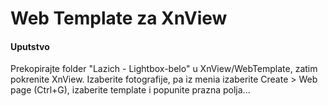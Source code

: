 # Web Template za XnView



#### Uputstvo
Prekopirajte folder "Lazich - Lightbox-belo" u XnView/WebTemplate, zatim pokrenite XnView.
Izaberite fotografije, pa iz menia izaberite Create > Web page (Ctrl+G), izaberite template i popunite prazna polja...
